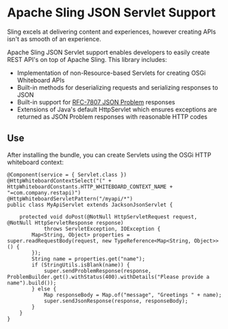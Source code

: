 # Apache Sling JSON Servlet Support

Sling excels at delivering content and experiences, however creating APIs isn't as smooth of an experience.

Apache Sling JSON Servlet support enables developers to easily create REST API's on top of Apache Sling. This library includes:

 - Implementation of non-Resource-based Servlets for creating OSGi Whiteboard APIs
 - Built-in methods for deserializing requests and serializing responses to JSON
 - Built-in support for [RFC-7807 JSON Problem](https://datatracker.ietf.org/doc/html/rfc7807) responses
 - Extensions of Java's default HttpServlet which ensures exceptions are returned as JSON Problem responses with reasonable HTTP codes

## Use

After installing the bundle, you can create Servlets using the OSGi HTTP whiteboard context:

    @Component(service = { Servlet.class })
    @HttpWhiteboardContextSelect("(" + HttpWhiteboardConstants.HTTP_WHITEBOARD_CONTEXT_NAME + "=com.company.restapi)")
    @HttpWhiteboardServletPattern("/myapi/*")
    public class MyApiServlet extends JacksonJsonServlet {

        protected void doPost(@NotNull HttpServletRequest request, @NotNull HttpServletResponse response)
                throws ServletException, IOException {
            Map<String, Object> properties = super.readRequestBody(request, new TypeReference<Map<String, Object>>() {
            });
            String name = properties.get("name");
            if (StringUtils.isBlank(name)) {
                super.sendProblemResponse(response, ProblemBuilder.get().withStatus(400).withDetails("Please provide a name").build());
            } else {
                Map responseBody = Map.of("message", "Greetings " + name);
                super.sendJsonResponse(response, responseBody);
            }
        }
    }

